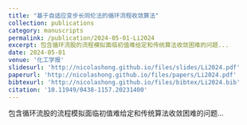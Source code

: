 ```yaml
---
title: "基于自适应变步长同伦法的循环流程收敛算法"
collection: publications
category: manuscripts
permalink: /publication/2024-05-01-Li2024
excerpt: 包含循环流股的流程模拟面临初值难给定和传统算法收敛困难的问题...
date: 2024-05-01
venue: '化工学报'
slidesurl: 'http://nicolashong.github.io/files/slides/Li2024.pdf'
paperurl: 'http://nicolashong.github.io/files/papers/Li2024.pdf'
bibtexurl: 'http://nicolashong.github.io/files/bibtex/Li2024.bib'
citation: '10.11949/0438-1157.20231400'
---
```


包含循环流股的流程模拟面临初值难给定和传统算法收敛困难的问题...
